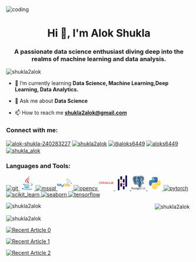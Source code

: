  <img align = "center" alt = "coding" width = "900" src="https://camo.githubusercontent.com/f5a8ba4f28fe3ec8d5eb73dfa2303873b5d7122fb1ba08a5946e24d6c13e82c4/68747470733a2f2f6d656469612e6c6963646e2e636f6d2f646d732f696d6167652f4334443132415145536a37322d733567454b672f61727469636c652d636f7665725f696d6167652d736872696e6b5f3630305f323030302f302f313632363735333836373131303f653d3231343734383336343726763d6265746126743d4b6637594175775a74794347594c4e63682d4d676335654f432d376837754c5f646e424149677341465251">
<h1 align="center">Hi 👋, I'm Alok Shukla</h1>
<h3 align="center">A passionate data science enthusiast diving deep into the realms of machine learning and data analysis.</h3>

<p align="left"> <img src="https://komarev.com/ghpvc/?username=shukla2alok&label=Profile%20views&color=0e75b6&style=flat" alt="shukla2alok" /> </p>

- 🌱 I’m currently learning **Data Science, Machine Learning,Deep Learning, Data Analytics.**

- 💬 Ask me about **Data Science**

- 📫 How to reach me **shukla2alok@gmail.com**

<h3 align="left">Connect with me:</h3>
<p align="left">
<a href="https://linkedin.com/in/alok-shukla-240283227" target="blank"><img align="center" src="https://raw.githubusercontent.com/rahuldkjain/github-profile-readme-generator/master/src/images/icons/Social/linked-in-alt.svg" alt="alok-shukla-240283227" height="30" width="40" /></a>
<a href="https://kaggle.com/shukla2alok" target="blank"><img align="center" src="https://raw.githubusercontent.com/rahuldkjain/github-profile-readme-generator/master/src/images/icons/Social/kaggle.svg" alt="shukla2alok" height="30" width="40" /></a>
<a href="https://medium.com/@aloks6449" target="blank"><img align="center" src="https://raw.githubusercontent.com/rahuldkjain/github-profile-readme-generator/master/src/images/icons/Social/medium.svg" alt="@aloks6449" height="30" width="40" /></a>
<a href="https://www.hackerrank.com/aloks6449" target="blank"><img align="center" src="https://raw.githubusercontent.com/rahuldkjain/github-profile-readme-generator/master/src/images/icons/Social/hackerrank.svg" alt="aloks6449" height="30" width="40" /></a>
<a href="https://www.leetcode.com/shukla_alok" target="blank"><img align="center" src="https://raw.githubusercontent.com/rahuldkjain/github-profile-readme-generator/master/src/images/icons/Social/leet-code.svg" alt="shukla_alok" height="30" width="40" /></a>
</p>

<h3 align="left">Languages and Tools:</h3>
<p align="left"> <a href="https://git-scm.com/" target="_blank" rel="noreferrer"> <img src="https://www.vectorlogo.zone/logos/git-scm/git-scm-icon.svg" alt="git" width="40" height="40"/> </a> <a href="https://www.java.com" target="_blank" rel="noreferrer"> <img src="https://raw.githubusercontent.com/devicons/devicon/master/icons/java/java-original.svg" alt="java" width="40" height="40"/> </a> <a href="https://www.microsoft.com/en-us/sql-server" target="_blank" rel="noreferrer"> <img src="https://www.svgrepo.com/show/303229/microsoft-sql-server-logo.svg" alt="mssql" width="40" height="40"/> </a> <a href="https://www.mysql.com/" target="_blank" rel="noreferrer"> <img src="https://raw.githubusercontent.com/devicons/devicon/master/icons/mysql/mysql-original-wordmark.svg" alt="mysql" width="40" height="40"/> </a> <a href="https://opencv.org/" target="_blank" rel="noreferrer"> <img src="https://www.vectorlogo.zone/logos/opencv/opencv-icon.svg" alt="opencv" width="40" height="40"/> </a> <a href="https://www.oracle.com/" target="_blank" rel="noreferrer"> <img src="https://raw.githubusercontent.com/devicons/devicon/master/icons/oracle/oracle-original.svg" alt="oracle" width="40" height="40"/> </a> <a href="https://pandas.pydata.org/" target="_blank" rel="noreferrer"> <img src="https://raw.githubusercontent.com/devicons/devicon/2ae2a900d2f041da66e950e4d48052658d850630/icons/pandas/pandas-original.svg" alt="pandas" width="40" height="40"/> </a> <a href="https://www.postgresql.org" target="_blank" rel="noreferrer"> <img src="https://raw.githubusercontent.com/devicons/devicon/master/icons/postgresql/postgresql-original-wordmark.svg" alt="postgresql" width="40" height="40"/> </a> <a href="https://www.python.org" target="_blank" rel="noreferrer"> <img src="https://raw.githubusercontent.com/devicons/devicon/master/icons/python/python-original.svg" alt="python" width="40" height="40"/> </a> <a href="https://pytorch.org/" target="_blank" rel="noreferrer"> <img src="https://www.vectorlogo.zone/logos/pytorch/pytorch-icon.svg" alt="pytorch" width="40" height="40"/> </a> <a href="https://scikit-learn.org/" target="_blank" rel="noreferrer"> <img src="https://upload.wikimedia.org/wikipedia/commons/0/05/Scikit_learn_logo_small.svg" alt="scikit_learn" width="40" height="40"/> </a> <a href="https://seaborn.pydata.org/" target="_blank" rel="noreferrer"> <img src="https://seaborn.pydata.org/_images/logo-mark-lightbg.svg" alt="seaborn" width="40" height="40"/> </a> <a href="https://www.tensorflow.org" target="_blank" rel="noreferrer"> <img src="https://www.vectorlogo.zone/logos/tensorflow/tensorflow-icon.svg" alt="tensorflow" width="40" height="40"/> </a> </p>

<p><img align="left" width = "400" src="https://github-readme-stats.vercel.app/api/top-langs?username=shukla2alok&show_icons=true&locale=en&layout=compact" alt="shukla2alok" /></p>

<p>&nbsp;<img align="center" width = "400" src="https://github-readme-stats.vercel.app/api?username=shukla2alok&show_icons=true&locale=en" alt="shukla2alok" /></p>

<p><img align="center" src="https://github-readme-streak-stats.herokuapp.com/?user=shukla2alok&" alt="shukla2alok" /></p>

   <a target="_blank" href="https://github-readme-medium-recent-article.vercel.app/medium/@aloks6449/0"><img src="https://github-readme-medium-recent-article.vercel.app/medium/@aloks6449/0" alt="Recent Article 0"> </a>
   
 <a target="_blank" href="https://github-readme-medium-recent-article.vercel.app/medium/@aloks6449/1"><img src="https://github-readme-medium-recent-article.vercel.app/medium/@aloks6449/1" alt="Recent Article 1"> </a>

 
 <a target="_blank" href="https://github-readme-medium-recent-article.vercel.app/medium/@aloks6449/2"><img src="https://github-readme-medium-recent-article.vercel.app/medium/@aloks6449/1" alt="Recent Article 2"> </a>

